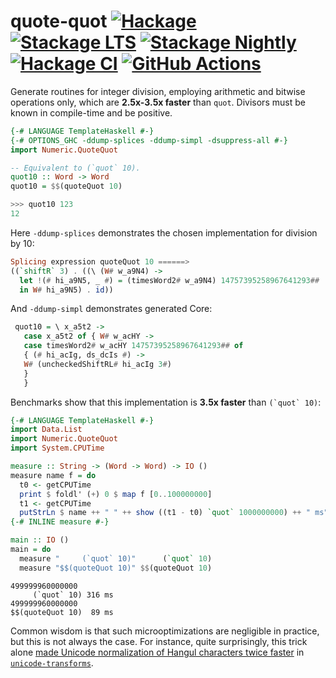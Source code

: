 # quote-quot [![Hackage](http://img.shields.io/hackage/v/quote-quot.svg)](https://hackage.haskell.org/package/quote-quot) [![Stackage LTS](http://stackage.org/package/quote-quot/badge/lts)](http://stackage.org/lts/package/quote-quot) [![Stackage Nightly](http://stackage.org/package/quote-quot/badge/nightly)](http://stackage.org/nightly/package/quote-quot) [![Hackage CI](https://matrix.hackage.haskell.org/api/v2/packages/quote-quot/badge)](https://matrix.hackage.haskell.org/package/quote-quot) [![GitHub Actions](https://github.com/Bodigrim/quote-quot/workflows/ci/badge.svg)](https://github.com/Bodigrim/quote-quot/actions?query=workflow%3Aci)

Generate routines for integer division, employing arithmetic
and bitwise operations only, which are __2.5x-3.5x faster__
than `quot`. Divisors must be known
in compile-time and be positive.

```haskell
{-# LANGUAGE TemplateHaskell #-}
{-# OPTIONS_GHC -ddump-splices -ddump-simpl -dsuppress-all #-}
import Numeric.QuoteQuot

-- Equivalent to (`quot` 10).
quot10 :: Word -> Word
quot10 = $$(quoteQuot 10)
```

```haskell
>>> quot10 123
12
```

Here `-ddump-splices` demonstrates the chosen implementation
for division by 10:

```haskell
Splicing expression quoteQuot 10 ======>
((`shiftR` 3) . ((\ (W# w_a9N4) ->
  let !(# hi_a9N5, _ #) = (timesWord2# w_a9N4) 14757395258967641293##
  in W# hi_a9N5) . id))
```

And `-ddump-simpl` demonstrates generated Core:

```haskell
 quot10 = \ x_a5t2 ->
   case x_a5t2 of { W# w_acHY ->
   case timesWord2# w_acHY 14757395258967641293## of
   { (# hi_acIg, ds_dcIs #) ->
   W# (uncheckedShiftRL# hi_acIg 3#)
   }
   }
```

Benchmarks show that this implementation is __3.5x faster__
 than ``(`quot` 10)``:

```haskell
{-# LANGUAGE TemplateHaskell #-}
import Data.List
import Numeric.QuoteQuot
import System.CPUTime

measure :: String -> (Word -> Word) -> IO ()
measure name f = do
  t0 <- getCPUTime
  print $ foldl' (+) 0 $ map f [0..100000000]
  t1 <- getCPUTime
  putStrLn $ name ++ " " ++ show ((t1 - t0) `quot` 1000000000) ++ " ms"
{-# INLINE measure #-}

main :: IO ()
main = do
  measure "     (`quot` 10)"      (`quot` 10)
  measure "$$(quoteQuot 10)" $$(quoteQuot 10)
```

```
499999960000000
     (`quot` 10) 316 ms
499999960000000
$$(quoteQuot 10)  89 ms
```

Common wisdom is that such microoptimizations are negligible in practice,
but this is not always the case. For instance, quite surprisingly,
this trick alone
[made Unicode normalization of Hangul characters twice faster](https://github.com/composewell/unicode-transforms/pull/42)
in [`unicode-transforms`](http://hackage.haskell.org/package/unicode-transforms).
